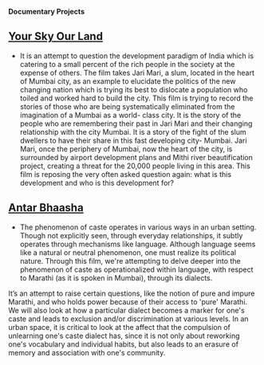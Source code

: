 **Documentary Projects**

## [Your Sky Our Land](https://www.youtube.com/watch?v=Qabk0_AtEr4)
- It is an attempt to question the development paradigm of India which is catering to a small percent of the rich people in the society at the expense of others. The film takes Jari Mari, a slum, located in the heart of Mumbai city, as an example to elucidate the politics of the new  changing nation  which is trying its best to dislocate a population who toiled and worked hard to build the city.
 This film is trying to record the stories of those who are being systematically eliminated from the imagination of a Mumbai as a world- class city. It is the story of the people who are remembering their past in Jari Mari and their changing relationship with the city Mumbai.  It is a story of the fight of the slum dwellers to have their share in this fast developing city- Mumbai.
Jari Mari, once the periphery of Mumbai, now the heart of the city, is surrounded by airport development plans and Mithi river beautification project, creating a threat for the 20,000 people living in this area. This film is reposing the very often asked question again: what is this development and who is this development for?


## [Antar Bhaasha](https://www.youtube.com/watch?v=JkIdlMv19zs)
- The phenomenon of caste operates in various ways in an urban setting. Though not explicitly seen, through everyday relationships, it subtly operates through mechanisms like language.
Although language seems like a natural or neutral phenomenon, one must realize its political nature. Through this film, we're attempting to delve deeper into the phenomenon of caste as operationalized within language, with respect to Marathi (as it is spoken in Mumbai), through its dialects.
 
It’s an attempt to raise certain questions, like the notion of pure and impure Marathi, and who holds power because of their access to 'pure' Marathi. We will also look at how a particular dialect becomes a marker for one's caste and leads to exclusion and/or discrimination at various levels. In an urban space, it is critical to look at the affect that the compulsion of unlearning one's caste dialect has, since it is not only about reworking one's vocabulary and individual habits, but also leads to an erasure of memory and association with one's community.
